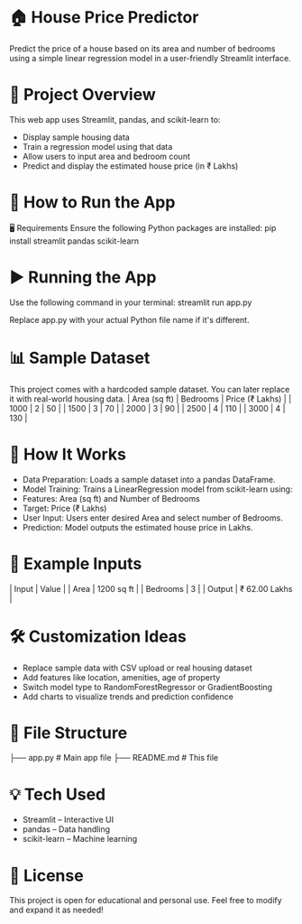 # 🏠 House Price Predictor

Predict the price of a house based on its area and number of bedrooms using a simple linear regression model in a user-friendly Streamlit interface.

# 📌 Project Overview

This web app uses Streamlit, pandas, and scikit-learn to:
- Display sample housing data
- Train a regression model using that data
- Allow users to input area and bedroom count
- Predict and display the estimated house price (in ₹ Lakhs)

# 🚀 How to Run the App

🖥️ Requirements
Ensure the following Python packages are installed:
pip install streamlit pandas scikit-learn


# ▶️ Running the App
Use the following command in your terminal:
streamlit run app.py


Replace app.py with your actual Python file name if it's different.

# 📊 Sample Dataset
This project comes with a hardcoded sample dataset. You can later replace it with real-world housing data.
| Area (sq ft) | Bedrooms | Price (₹ Lakhs) | 
| 1000 | 2 | 50 | 
| 1500 | 3 | 70 | 
| 2000 | 3 | 90 | 
| 2500 | 4 | 110 | 
| 3000 | 4 | 130 | 



# 🧠 How It Works
- Data Preparation: Loads a sample dataset into a pandas DataFrame.
- Model Training: Trains a LinearRegression model from scikit-learn using:
- Features: Area (sq ft) and Number of Bedrooms
- Target: Price (₹ Lakhs)
- User Input: Users enter desired Area and select number of Bedrooms.
- Prediction: Model outputs the estimated house price in Lakhs.

# 🧪 Example Inputs
| Input | Value | 
| Area | 1200 sq ft | 
| Bedrooms | 3 | 
| Output | ₹ 62.00 Lakhs | 



# 🛠️ Customization Ideas
- Replace sample data with CSV upload or real housing dataset
- Add features like location, amenities, age of property
- Switch model type to RandomForestRegressor or GradientBoosting
- Add charts to visualize trends and prediction confidence

# 📂 File Structure
├── app.py             # Main app file
├── README.md          # This file



# 💡 Tech Used
- Streamlit – Interactive UI
- pandas – Data handling
- scikit-learn – Machine learning

# 🧾 License
This project is open for educational and personal use. Feel free to modify and expand it as needed!

